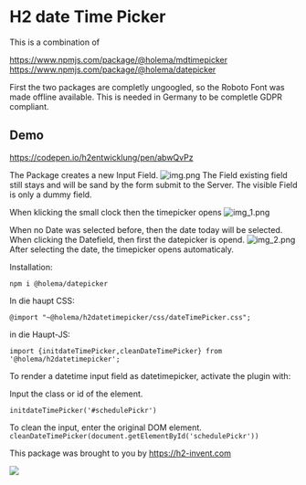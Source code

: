 # H2 date Time Picker
This is a combination of

https://www.npmjs.com/package/@holema/mdtimepicker
https://www.npmjs.com/package/@holema/datepicker

First the two packages are completly ungoogled, so the Roboto Font was made offline available.
This is needed in Germany to be completle GDPR compliant.

## Demo
https://codepen.io/h2entwicklung/pen/abwQvPz


The Package creates a new Input Field.
![img.png](https://imgur.com/ydE1plD.png)
The Field existing field still stays and will be sand by the form submit to the Server.
The visible Field is only a dummy field.

When klicking the small clock then the timepicker opens
![img_1.png](https://imgur.com/mswlHZH.png)

When no Date was selected before, then the date today will be selected.
When clicking the Datefield, then first the datepicker is opend.
![img_2.png](https://imgur.com/jXaIpPj.png)
After selecting the date, the timepicker opens automaticaly.




Installation:

`npm i @holema/datepicker`

In die haupt CSS:

`@import "~@holema/h2datetimepicker/css/dateTimePicker.css";`

in die Haupt-JS:

`import {initdateTimePicker,cleanDateTimePicker} from '@holema/h2datetimepicker';`

To render a datetime input field as datetimepicker, activate the plugin with:

Input the class or id of the element.

`initdateTimePicker('#schedulePickr')`

To clean the input, enter the original DOM element.
`cleanDateTimePicker(document.getElementById('schedulePickr'))`

This package was brought to you by https://h2-invent.com

![](https://imgur.com/LxTvCbV.png)